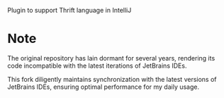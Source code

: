 Plugin to support Thrift language in IntelliJ

Note
===============

The original repository has lain dormant for several years, rendering its code incompatible with the latest iterations of JetBrains IDEs.

This fork diligently maintains synchronization with the latest versions of JetBrains IDEs, ensuring optimal performance for my daily usage.

